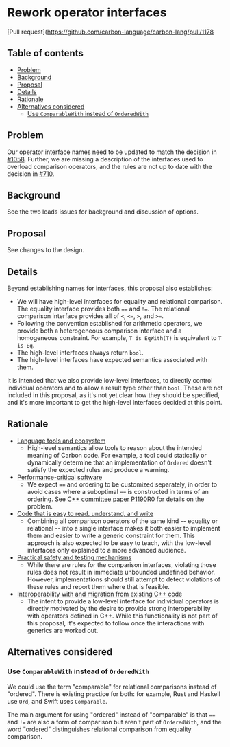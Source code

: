 # Rework operator interfaces

<!--
Part of the Carbon Language project, under the Apache License v2.0 with LLVM
Exceptions. See /LICENSE for license information.
SPDX-License-Identifier: Apache-2.0 WITH LLVM-exception
-->

[Pull request](https://github.com/carbon-language/carbon-lang/pull/1178

<!-- toc -->

## Table of contents

-   [Problem](#problem)
-   [Background](#background)
-   [Proposal](#proposal)
-   [Details](#details)
-   [Rationale](#rationale)
-   [Alternatives considered](#alternatives-considered)
    -   [Use `ComparableWith` instead of `OrderedWith`](#use-comparablewith-instead-of-orderedwith)

<!-- tocstop -->

## Problem

Our operator interface names need to be updated to match the decision in
[#1058](https://github.com/carbon-language/carbon-lang/issues/1058). Further, we
are missing a description of the interfaces used to overload comparison
operators, and the rules are not up to date with the decision in
[#710](https://github.com/carbon-language/carbon-lang/issues/710).

## Background

See the two leads issues for background and discussion of options.

## Proposal

See changes to the design.

## Details

Beyond establishing names for interfaces, this proposal also establishes:

-   We will have high-level interfaces for equality and relational comparison.
    The equality interface provides both `==` and `!=`. The relational
    comparison interface provides all of `<`, `<=`, `>`, and `>=`.
-   Following the convention established for arithmetic operators, we provide
    both a heterogeneous comparison interface and a homogeneous constraint. For
    example, `T is EqWith(T)` is equivalent to `T is Eq`.
-   The high-level interfaces always return `bool`.
-   The high-level interfaces have expected semantics associated with them.

It is intended that we also provide low-level interfaces, to directly control
individual operators and to allow a result type other than `bool`. These are not
included in this proposal, as it's not yet clear how they should be specified,
and it's more important to get the high-level interfaces decided at this point.

## Rationale

-   [Language tools and ecosystem](/docs/project/goals.md#language-tools-and-ecosystem)
    -   High-level semantics allow tools to reason about the intended meaning of
        Carbon code. For example, a tool could statically or dynamically
        determine that an implementation of `Ordered` doesn't satisfy the
        expected rules and produce a warning.
-   [Performance-critical software](/docs/project/goals.md#performance-critical-software)
    -   We expect `==` and ordering to be customized separately, in order to
        avoid cases where a suboptimal `==` is constructed in terms of an
        ordering. See
        [C++ committee paper P1190R0](http://www.open-std.org/jtc1/sc22/wg21/docs/papers/2018/p1190r0.html)
        for details on the problem.
-   [Code that is easy to read, understand, and write](/docs/project/goals.md#code-that-is-easy-to-read-understand-and-write)
    -   Combining all comparison operators of the same kind -- equality or
        relational -- into a single interface makes it both easier to implement
        them and easier to write a generic constraint for them. This approach is
        also expected to be easy to teach, with the low-level interfaces only
        explained to a more advanced audience.
-   [Practical safety and testing mechanisms](/docs/project/goals.md#practical-safety-and-testing-mechanisms)
    -   While there are rules for the comparison interfaces, violating those
        rules does not result in immediate unbounded undefined behavior.
        However, implementations should still attempt to detect violations of
        these rules and report them where that is feasible.
-   [Interoperability with and migration from existing C++ code](/docs/project/goals.md#interoperability-with-and-migration-from-existing-c-code)
    -   The intent to provide a low-level interface for individual operators is
        directly motivated by the desire to provide strong interoperability with
        operators defined in C++. While this functionality is not part of this
        proposal, it's expected to follow once the interactions with generics
        are worked out.

## Alternatives considered

### Use `ComparableWith` instead of `OrderedWith`

We could use the term "comparable" for relational comparisons instead of
"ordered". There is existing practice for both: for example, Rust and Haskell
use `Ord`, and Swift uses `Comparable`.

The main argument for using "ordered" instead of "comparable" is that `==` and
`!=` are also a form of comparison but aren't part of `OrderedWith`, and the
word "ordered" distinguishes relational comparison from equality comparison.
